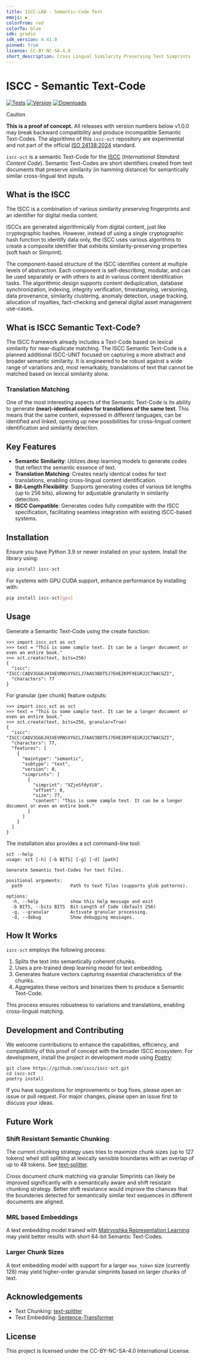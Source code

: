 ```yaml
---
title: ISCC-LAB - Semantic-Code Text
emoji: ▶️
colorFrom: red
colorTo: blue
sdk: gradio
sdk_version: 4.41.0
pinned: true
license: CC-BY-NC-SA-4.0
short_description: Cross Lingual Similarity Preserving Text Simprints
---
```


# ISCC - Semantic Text-Code

[![Tests](https://github.com/iscc/iscc-sct/actions/workflows/tests.yml/badge.svg)](https://github.com/iscc/iscc-core/actions/workflows/tests.yml)
[![Version](https://img.shields.io/pypi/v/iscc-sct.svg)](https://pypi.python.org/pypi/iscc-sct/)
[![Downloads](https://pepy.tech/badge/iscc-sct)](https://pepy.tech/project/iscc-sct)

> [!CAUTION]
> **This is a proof of concept.** All releases with version numbers below v1.0.0 may break backward compatibility and
> produce incompatible Semantic Text-Codes. The algorithms of this `iscc-sct` repository are experimental and not part
> of the official [ISO 24138:2024](https://www.iso.org/standard/77899.html) standard.

`iscc-sct` is a semantic Text-Code for the [ISCC](https://core.iscc.codes) (*International Standard Content Code*).
Semantic Text-Codes are short identifiers created from text documents that preserve similarity (in hamming distance)
for semantically similar cross-lingual text inputs.

## What is the ISCC

The ISCC is a combination of various similarity preserving fingerprints and an identifier for digital media content.

ISCCs are generated algorithmically from digital content, just like cryptographic hashes. However, instead of using a
single cryptographic hash function to identify data only, the ISCC uses various algorithms to create a composite
identifier that exhibits similarity-preserving properties (soft hash or Simprint).

The component-based structure of the ISCC identifies content at multiple levels of abstraction. Each component is
self-describing, modular, and can be used separately or with others to aid in various content identification tasks. The
algorithmic design supports content deduplication, database synchronization, indexing, integrity verification,
timestamping, versioning, data provenance, similarity clustering, anomaly detection, usage tracking, allocation of
royalties, fact-checking and general digital asset management use-cases.

## What is ISCC Semantic Text-Code?

The ISCC framework already includes a Text-Code based on lexical similarity for near-duplicate matching. The ISCC
Semantic Text-Code is a planned additional ISCC-UNIT focused on capturing a more abstract and broader semantic
similarity. It is engineered to be robust against a wide range of variations and, most remarkably, translations of text
that cannot be matched based on lexical similarity alone.

### Translation Matching

One of the most interesting aspects of the Semantic Text-Code is its ability to generate **(near)-identical codes for
translations of the same text**. This means that the same content, expressed in different languages, can be identified
and linked, opening up new possibilities for cross-lingual content identification and similarity detection.

## Key Features

- **Semantic Similarity**: Utilizes deep learning models to generate codes that reflect the semantic essence of text.
- **Translation Matching**: Creates nearly identical codes for text translations, enabling cross-lingual content
  identification.
- **Bit-Length Flexibility**: Supports generating codes of various bit lengths (up to 256 bits), allowing for
  adjustable granularity in similarity detection.
- **ISCC Compatible**: Generates codes fully compatible with the ISCC specification, facilitating seamless integration
  with existing ISCC-based systems.

## Installation

Ensure you have Python 3.9 or newer installed on your system. Install the library using:

```bash
pip install iscc-sct
```

For systems with GPU CUDA support, enhance performance by installing with:

```bash
pip install iscc-sct[gpu]
```

## Usage

Generate a Semantic Text-Code using the create function:

```python-repl
>>> import iscc_sct as sct
>>> text = "This is some sample text. It can be a longer document or even an entire book."
>>> sct.create(text, bits=256)
{
  "iscc": "ISCC:CADV3GG6JH3XEVRNSVYGCLJ7AAV3BOT5J7EHEZKPFXEGRJ2CTWACGZI",
  "characters": 77
}

```

For granular (per chunk) feature outputs:

```python-repl
>>> import iscc_sct as sct
>>> text = "This is some sample text. It can be a longer document or even an entire book."
>>> sct.create(text, bits=256, granular=True)
{
  "iscc": "ISCC:CADV3GG6JH3XEVRNSVYGCLJ7AAV3BOT5J7EHEZKPFXEGRJ2CTWACGZI",
  "characters": 77,
  "features": [
    {
      "maintype": "semantic",
      "subtype": "text",
      "version": 0,
      "simprints": [
        {
          "simprint": "XZjeSfdyVi0",
          "offset": 0,
          "size": 77,
          "content": "This is some sample text. It can be a longer document or even an entire book."
        }
      ]
    }
  ]
}

```

The installation also provides a sct command-line tool:

```shell
sct --help
usage: sct [-h] [-b BITS] [-g] [-d] [path]

Generate Semantic Text-Codes for text files.

positional arguments:
  path                  Path to text files (supports glob patterns).

options:
  -h, --help            show this help message and exit
  -b BITS, --bits BITS  Bit-Length of Code (default 256)
  -g, --granular        Activate granular processing.
  -d, --debug           Show debugging messages.
```

## How It Works

`iscc-sct` employs the following process:

1. Splits the text into semantically coherent chunks.
1. Uses a pre-trained deep learning model for text embedding.
1. Generates feature vectors capturing essential characteristics of the chunks.
1. Aggregates these vectors and binarizes them to produce a Semantic Text-Code.

This process ensures robustness to variations and translations, enabling cross-lingual matching.

## Development and Contributing

We welcome contributions to enhance the capabilities, efficiency, and compatibility of this proof of concept with the
broader ISCC ecosystem. For development, install the project in development mode using
[Poetry](https://python-poetry.org):

```shell
git clone https://github.com/iscc/iscc-sct.git
cd iscc-sct
poetry install
```

If you have suggestions for improvements or bug fixes, please open an issue or pull request. For major changes, please
open an issue first to discuss your ideas.

## Future Work

### Shift Resistant Semantic Chunking

The current chunking strategy uses tries to maximize chunk sizes (up to 127 tokens) wheil still splitting at lexically
sensible boundaries with an overlap of up to 48 tokens. See
[text-splitter](https://github.com/benbrandt/text-splitter).

Cross document chunk matching via granular Simprints can likely be improved significantly with a semantically aware and
shift resistant chunking strategy. Better shift resistance would improve the chances that the bounderies detected for
semantically similar text sequences in different documents are aligned.

### MRL based Embeddings

A text embedding model trained with [Matryoshka Representation Learning](https://arxiv.org/pdf/2205.13147) may yield
better results with short 64-bit Semantic Text-Codes.

### Larger Chunk Sizes

A text embedding model with support for a larger `max_token` size (currently 128) may yield higher-order granular
simprints based on larger chunks of text.

## Acknowledgements

- Text Chunking: [text-splitter](https://github.com/benbrandt/text-splitter)
- Text Embedding:
  [Sentence-Transformer](https://www.sbert.net/docs/sentence_transformer/pretrained_models.html#original-models)

## License

This project is licensed under the CC-BY-NC-SA-4.0 International License.
